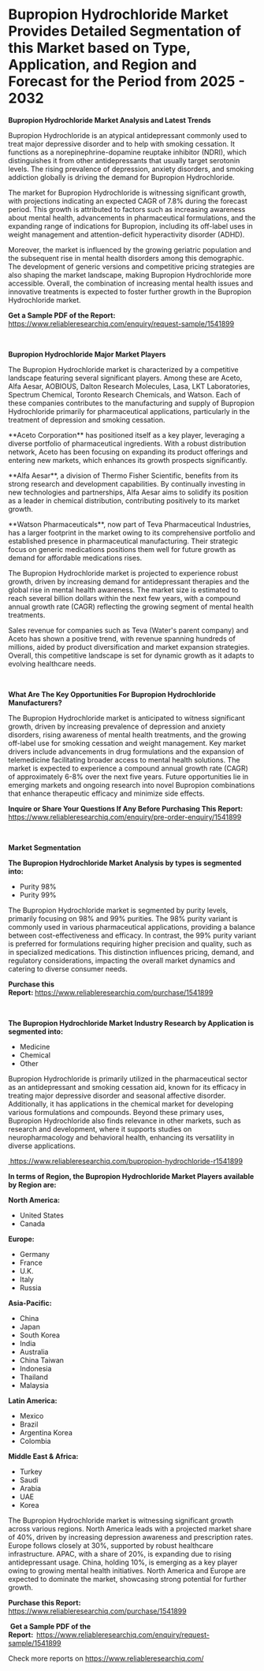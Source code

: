 <p><h1>Bupropion Hydrochloride Market Provides Detailed Segmentation of this Market based on Type, Application, and Region and Forecast for the Period from 2025 - 2032</h1></p><p><strong>Bupropion Hydrochloride Market Analysis and Latest Trends</strong></p>
<p><p>Bupropion Hydrochloride is an atypical antidepressant commonly used to treat major depressive disorder and to help with smoking cessation. It functions as a norepinephrine-dopamine reuptake inhibitor (NDRI), which distinguishes it from other antidepressants that usually target serotonin levels. The rising prevalence of depression, anxiety disorders, and smoking addiction globally is driving the demand for Bupropion Hydrochloride.</p><p>The market for Bupropion Hydrochloride is witnessing significant growth, with projections indicating an expected CAGR of 7.8% during the forecast period. This growth is attributed to factors such as increasing awareness about mental health, advancements in pharmaceutical formulations, and the expanding range of indications for Bupropion, including its off-label uses in weight management and attention-deficit hyperactivity disorder (ADHD). </p><p>Moreover, the market is influenced by the growing geriatric population and the subsequent rise in mental health disorders among this demographic. The development of generic versions and competitive pricing strategies are also shaping the market landscape, making Bupropion Hydrochloride more accessible. Overall, the combination of increasing mental health issues and innovative treatments is expected to foster further growth in the Bupropion Hydrochloride market.</p></p>
<p><strong>Get a Sample PDF of the Report:&nbsp;</strong> <a href="https://www.reliableresearchiq.com/enquiry/request-sample/1541899?utm_campaign=1720&utm_medium=2&utm_source=Github&utm_content=ia&utm_term=31012025&utm_id=bupropion-hydrochloride">https://www.reliableresearchiq.com/enquiry/request-sample/1541899</a></p>
<p>&nbsp;</p>
<p><strong>Bupropion Hydrochloride Major Market Players</strong></p>
<p><p>The Bupropion Hydrochloride market is characterized by a competitive landscape featuring several significant players. Among these are Aceto, Alfa Aesar, AOBIOUS, Dalton Research Molecules, Lasa, LKT Laboratories, Spectrum Chemical, Toronto Research Chemicals, and Watson. Each of these companies contributes to the manufacturing and supply of Bupropion Hydrochloride primarily for pharmaceutical applications, particularly in the treatment of depression and smoking cessation.</p><p>**Aceto Corporation** has positioned itself as a key player, leveraging a diverse portfolio of pharmaceutical ingredients. With a robust distribution network, Aceto has been focusing on expanding its product offerings and entering new markets, which enhances its growth prospects significantly.</p><p>**Alfa Aesar**, a division of Thermo Fisher Scientific, benefits from its strong research and development capabilities. By continually investing in new technologies and partnerships, Alfa Aesar aims to solidify its position as a leader in chemical distribution, contributing positively to its market growth.</p><p>**Watson Pharmaceuticals**, now part of Teva Pharmaceutical Industries, has a larger footprint in the market owing to its comprehensive portfolio and established presence in pharmaceutical manufacturing. Their strategic focus on generic medications positions them well for future growth as demand for affordable medications rises.</p><p>The Bupropion Hydrochloride market is projected to experience robust growth, driven by increasing demand for antidepressant therapies and the global rise in mental health awareness. The market size is estimated to reach several billion dollars within the next few years, with a compound annual growth rate (CAGR) reflecting the growing segment of mental health treatments.</p><p>Sales revenue for companies such as Teva (Water's parent company) and Aceto has shown a positive trend, with revenue spanning hundreds of millions, aided by product diversification and market expansion strategies. Overall, this competitive landscape is set for dynamic growth as it adapts to evolving healthcare needs.</p></p>
<p>&nbsp;</p>
<p><strong>What Are The Key Opportunities For Bupropion Hydrochloride Manufacturers?</strong></p>
<p><p>The Bupropion Hydrochloride market is anticipated to witness significant growth, driven by increasing prevalence of depression and anxiety disorders, rising awareness of mental health treatments, and the growing off-label use for smoking cessation and weight management. Key market drivers include advancements in drug formulations and the expansion of telemedicine facilitating broader access to mental health solutions. The market is expected to experience a compound annual growth rate (CAGR) of approximately 6-8% over the next five years. Future opportunities lie in emerging markets and ongoing research into novel Bupropion combinations that enhance therapeutic efficacy and minimize side effects.</p></p>
<p><strong>Inquire or Share Your Questions If Any Before Purchasing This Report:</strong> <a href="https://www.reliableresearchiq.com/enquiry/pre-order-enquiry/1541899?utm_campaign=1720&utm_medium=2&utm_source=Github&utm_content=ia&utm_term=31012025&utm_id=bupropion-hydrochloride">https://www.reliableresearchiq.com/enquiry/pre-order-enquiry/1541899</a></p>
<p>&nbsp;</p>
<p><strong>Market Segmentation</strong></p>
<p><strong>The Bupropion Hydrochloride Market Analysis by types is segmented into:</strong></p>
<p><ul><li>Purity 98%</li><li>Purity 99%</li></ul></p>
<p><p>The Bupropion Hydrochloride market is segmented by purity levels, primarily focusing on 98% and 99% purities. The 98% purity variant is commonly used in various pharmaceutical applications, providing a balance between cost-effectiveness and efficacy. In contrast, the 99% purity variant is preferred for formulations requiring higher precision and quality, such as in specialized medications. This distinction influences pricing, demand, and regulatory considerations, impacting the overall market dynamics and catering to diverse consumer needs.</p></p>
<p><strong>Purchase this Report:&nbsp;</strong><a href="https://www.reliableresearchiq.com/purchase/1541899?utm_campaign=1720&utm_medium=2&utm_source=Github&utm_content=ia&utm_term=31012025&utm_id=bupropion-hydrochloride">https://www.reliableresearchiq.com/purchase/1541899</a></p>
<p>&nbsp;</p>
<p><strong>The Bupropion Hydrochloride Market Industry Research by Application is segmented into:</strong></p>
<p><ul><li>Medicine</li><li>Chemical</li><li>Other</li></ul></p>
<p><p>Bupropion Hydrochloride is primarily utilized in the pharmaceutical sector as an antidepressant and smoking cessation aid, known for its efficacy in treating major depressive disorder and seasonal affective disorder. Additionally, it has applications in the chemical market for developing various formulations and compounds. Beyond these primary uses, Bupropion Hydrochloride also finds relevance in other markets, such as research and development, where it supports studies on neuropharmacology and behavioral health, enhancing its versatility in diverse applications.</p></p>
<p><a href="https://www.reliableresearchiq.com/bupropion-hydrochloride-r1541899?utm_campaign=1720&utm_medium=2&utm_source=Github&utm_content=ia&utm_term=31012025&utm_id=bupropion-hydrochloride">&nbsp;https://www.reliableresearchiq.com/bupropion-hydrochloride-r1541899</a></p>
<p><strong>In terms of Region, the Bupropion Hydrochloride Market Players available by Region are:</strong></p>
<p>
    <p> <strong> North America: </strong>
        <ul>
            <li>United States</li>
            <li>Canada</li>
        </ul>
        </p> 
    <p> <strong> Europe: </strong>
        <ul>
            <li>Germany</li>
            <li>France</li>
            <li>U.K.</li>
            <li>Italy</li>
            <li>Russia</li>
        </ul>
        </p> 
    <p> <strong> Asia-Pacific: </strong>
        <ul>
            <li>China</li>
            <li>Japan</li>
            <li>South Korea</li>
            <li>India</li>
            <li>Australia</li>
            <li>China Taiwan</li>
            <li>Indonesia</li>
            <li>Thailand</li>
            <li>Malaysia</li>
        </ul>
        </p> 
    <p> <strong> Latin America: </strong>
        <ul>
            <li>Mexico</li>
            <li>Brazil</li>
            <li>Argentina Korea</li>
            <li>Colombia</li>
        </ul>
        </p> 
    <p> <strong> Middle East & Africa: </strong>
        <ul>
            <li>Turkey</li>
            <li>Saudi</li>
            <li>Arabia</li>
            <li>UAE</li>
            <li>Korea</li>
        </ul>
    </p>
    </p>
<p><p>The Bupropion Hydrochloride market is witnessing significant growth across various regions. North America leads with a projected market share of 40%, driven by increasing depression awareness and prescription rates. Europe follows closely at 30%, supported by robust healthcare infrastructure. APAC, with a share of 20%, is expanding due to rising antidepressant usage. China, holding 10%, is emerging as a key player owing to growing mental health initiatives. North America and Europe are expected to dominate the market, showcasing strong potential for further growth.</p></p>
<p><strong>Purchase this Report: </strong><a href="https://www.reliableresearchiq.com/purchase/1541899?utm_campaign=1720&utm_medium=2&utm_source=Github&utm_content=ia&utm_term=31012025&utm_id=bupropion-hydrochloride">https://www.reliableresearchiq.com/purchase/1541899</a></p>
<p>&nbsp;<strong>Get a Sample PDF of the Report:&nbsp;&nbsp;</strong><a href="https://www.reliableresearchiq.com/enquiry/request-sample/1541899?utm_campaign=1720&utm_medium=2&utm_source=Github&utm_content=ia&utm_term=31012025&utm_id=bupropion-hydrochloride">https://www.reliableresearchiq.com/enquiry/request-sample/1541899</a></p>
<p><strong></strong></p>
<p>Check more reports on <a href="https://www.reliableresearchiq.com/?utm_campaign=1720&utm_medium=2&utm_source=Github&utm_content=ia&utm_term=31012025&utm_id=bupropion-hydrochloride">https://www.reliableresearchiq.com/</a></p>